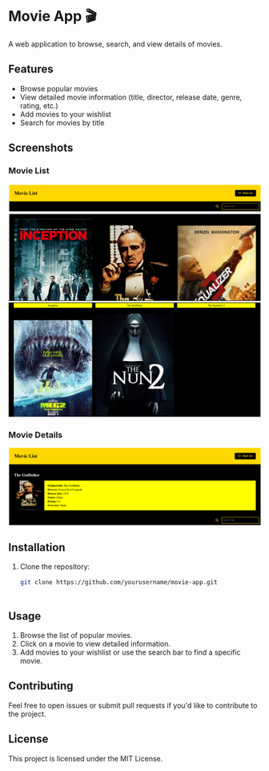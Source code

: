 # Movie App 🎬

A web application to browse, search, and view details of movies.

## Features
- Browse popular movies
- View detailed movie information (title, director, release date, genre, rating, etc.)
- Add movies to your wishlist
- Search for movies by title

## Screenshots

### Movie List
![Screenshot](public/assets/icon/2.png)
![Screenshot](public/assets/icon/3.png)

### Movie Details
![Screenshot](public/assets/icon/1.png)


## Installation

1. Clone the repository:
   ```bash
   git clone https://github.com/yourusername/movie-app.git
 


## Usage
1. Browse the list of popular movies.
2. Click on a movie to view detailed information.
3. Add movies to your wishlist or use the search bar to find a specific movie.



## Contributing
Feel free to open issues or submit pull requests if you'd like to contribute to the project.


## License
This project is licensed under the MIT License.
